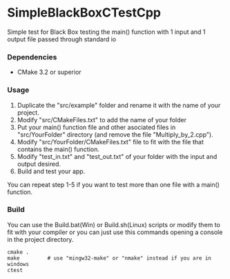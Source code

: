 # SimpleBlackBoxCTestCpp
Simple test for Black Box testing the main() function with 1 input and 1 output file passed through standard io


### Dependencies
- CMake 3.2 or superior


### Usage
1. Duplicate the "src/example" folder and rename it with the name of your project.
2. Modify "src/CMakeFiles.txt" to add the name of your folder
3. Put your main() function file and other asociated files in "src/YourFolder" directory (and remove the file "Multiply_by_2.cpp").
4. Modify "src/YourFolder/CMakeFiles.txt" file to fit with the file that contains the main() function.
5. Modify "test_in.txt" and "test_out.txt" of your folder with the input and output desired.
6. Build and test your app.

You can repeat step 1-5 if you want to test more than one file with a main() function.


### Build
You can use the Build.bat(Win) or Build.sh(Linux) scripts or modify them to fit with your compiler
or you can just use this commands opening a console in the project directory.
```
cmake .
make         # use "mingw32-make" or "nmake" instead if you are in windows
ctest
```
